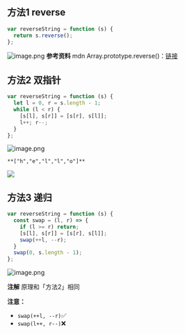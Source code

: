 ## 方法1 reverse

```javascript
var reverseString = function (s) {
  return s.reverse();
};
```

![image.png](https://cdn.nlark.com/yuque/0/2022/png/2331396/1648131308577-925daef0-9f29-488b-90c2-cb72c74183d1.png#clientId=ufedf7b69-e5f9-4&crop=0&crop=0&crop=1&crop=1&errorMessage=unknown%20error&from=paste&height=56&id=ubcee5273&margin=%5Bobject%20Object%5D&name=image.png&originHeight=112&originWidth=878&originalType=binary&ratio=1&rotation=0&showTitle=false&size=24283&status=error&style=stroke&taskId=u3fcb4201-75f8-4cc5-8b64-a10c73bef6e&title=&width=439)
**参考资料**
mdn Array.prototype.reverse()：[链接](https://developer.mozilla.org/zh-TW/docs/Web/JavaScript/Reference/Global_Objects/Array/reverse)


## 方法2 双指针

```javascript
var reverseString = function (s) {
  let l = 0, r = s.length - 1;
  while (l < r) {
    [s[l], s[r]] = [s[r], s[l]];
    l++; r--;
  }
};
```

![image.png](https://cdn.nlark.com/yuque/0/2022/png/2331396/1648131865170-2af0b1e4-54a2-4827-acb6-035d763d3d07.png#clientId=ufedf7b69-e5f9-4&crop=0&crop=0&crop=1&crop=1&errorMessage=unknown%20error&from=paste&height=56&id=u7e21687e&margin=%5Bobject%20Object%5D&name=image.png&originHeight=112&originWidth=878&originalType=binary&ratio=1&rotation=0&showTitle=false&size=24175&status=error&style=stroke&taskId=u36e8ed0f-507a-40ab-9ddf-f84e477e467&title=&width=439)

`**["h","e","l","l","o"]**`

![](https://cdn.nlark.com/yuque/0/2022/jpeg/2331396/1648131765611-f964a335-ceb8-4c67-9c3e-9bb641a13b80.jpeg)


## 方法3 递归

```javascript
var reverseString = function (s) {
  const swap = (l, r) => {
    if (l >= r) return;
    [s[l], s[r]] = [s[r], s[l]];
    swap(++l, --r);
  }
  swap(0, s.length - 1);
};
```
![image.png](https://cdn.nlark.com/yuque/0/2022/png/2331396/1648132095155-1a95e133-e264-441d-8ae9-9cf5a5ebd591.png#clientId=ufedf7b69-e5f9-4&crop=0&crop=0&crop=1&crop=1&errorMessage=unknown%20error&from=paste&height=56&id=u496de8f1&margin=%5Bobject%20Object%5D&name=image.png&originHeight=112&originWidth=878&originalType=binary&ratio=1&rotation=0&showTitle=false&size=23915&status=error&style=stroke&taskId=udb284762-0d57-4cdf-b02a-1f3d16c3afb&title=&width=439)

**注解**
原理和「方法2」相同

**注意：**

- `swap(++l, --r)`✅
- `swap(l++, r--)`❌


